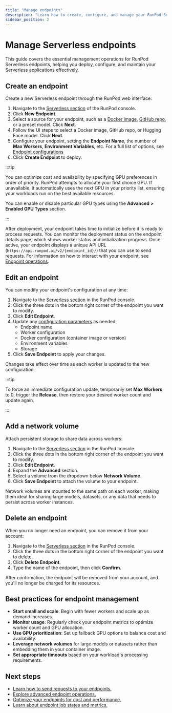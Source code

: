 ```yaml
---
title: "Manage endpoints"
description: "Learn how to create, configure, and manage your RunPod Serverless endpoints, including GPU prioritization and network volumes for optimal performance and cost efficiency."
sidebar_position: 2
---
```


# Manage Serverless endpoints

This guide covers the essential management operations for RunPod Serverless endpoints, helping you deploy, configure, and maintain your Serverless applications effectively.

## Create an endpoint

Create a new Serverless endpoint through the RunPod web interface:

1. Navigate to the [Serverless section](https://www.runpod.io/console/serverless) of the RunPod console.
2. Click **New Endpoint**.
3. Select a source for your endpoint, such as a [Docker image](/serverless/workers/deploy), [GitHub repo](/serverless/workers/github-integration), or a preset model. Click **Next**.
4. Follow the UI steps to select a Docker image, GitHub repo, or Hugging Face model. Click **Next**.
5. Configure your endpoint, setting the **Endpoint Name**, the number of **Max Workers**, **Environment Variables**, etc. For a full list of options, see [Endpoint configurations](/serverless/endpoints/endpoint-configurations)
6. Click **Create Endpoint** to deploy.

:::tip

You can optimize cost and availability by specifying GPU preferences in order of priority. RunPod attempts to allocate your first choice GPU. If unavailable, it automatically uses the next GPU in your priority list, ensuring your workloads run on the best available resources.

You can enable or disable particular GPU types using the **Advanced > Enabled GPU Types** section.

:::

After deployment, your endpoint takes time to initialize before it is ready to process requests. You can monitor the deployment status on the endpoint details page, which shows worker status and initialization progress. Once active, your endpoint displays a unique API URL (`https://api.runpod.ai/v2/{endpoint_id}/`) that you can use to send requests. For information on how to interact with your endpoint, see [Endpoint operations](/serverless/endpoints/operations).

## Edit an endpoint

You can modify your endpoint's configuration at any time:

1. Navigate to the [Serverless section](https://www.runpod.io/console/serverless) in the RunPod console.
2. Click the three dots in the bottom right corner of the endpoint you want to modify.
3. Click **Edit Endpoint**.
4. Update any [configuration parameters](/serverless/endpoints/endpoint-configurations) as needed:
   - Endpoint name
   - Worker configuration
   - Docker configuration (container image or version)
   - Environment variables
   - Storage
5. Click **Save Endpoint** to apply your changes.

Changes take effect over time as each worker is updated to the new configuration.

:::tip

To force an immediate configuration update, temporarily set **Max Workers** to 0, trigger the **Release**, then restore your desired worker count and update again.

:::

## Add a network volume

Attach persistent storage to share data across workers:

1. Navigate to the [Serverless section](https://www.runpod.io/console/serverless) in the RunPod console.
2. Click the three dots in the bottom right corner of the endpoint you want to modify.
3. Click **Edit Endpoint**.
4. Expand the **Advanced** section.
5. Select a volume from the dropdown below **Network Volume**.
7. Click **Save Endpoint** to attach the volume to your endpoint.

Network volumes are mounted to the same path on each worker, making them ideal for sharing large models, datasets, or any data that needs to persist across worker instances.

## Delete an endpoint

When you no longer need an endpoint, you can remove it from your account:

1. Navigate to the [Serverless section](https://www.runpod.io/console/serverless) in the RunPod console.
2. Click the three dots in the bottom right corner of the endpoint you want to delete.
3. Click **Delete Endpoint**.
4. Type the name of the endpoint, then click **Confirm**.

After confirmation, the endpoint will be removed from your account, and you'll no longer be charged for its resources.

## Best practices for endpoint management

- **Start small and scale**: Begin with fewer workers and scale up as demand increases.
- **Monitor usage**: Regularly check your endpoint metrics to optimize worker count and GPU allocation.
- **Use GPU prioritization**: Set up fallback GPU options to balance cost and availability.
- **Leverage network volumes** for large models or datasets rather than embedding them in your container image.
- **Set appropriate timeouts** based on your workload's processing requirements.

## Next steps

- [Learn how to send requests to your endpoints.](/serverless/endpoints/send-requests)
- [Explore advanced endpoint operations.](/serverless/endpoints/operations)
- [Optimize your endpoints for cost and performance.](/serverless/endpoints/endpoint-configurations)
- [Learn about endpoint job states and metrics.](/serverless/endpoints/job-states)
